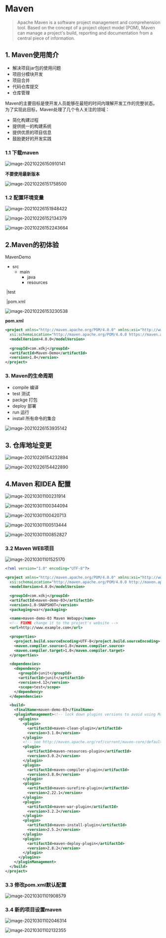 # Maven

> Apache Maven is a software project management and comprehension tool. Based on the concept of a project object model (POM), Maven can manage a project's build, reporting and documentation from a central piece of information.

## 1. Maven使用简介

+ 解决项目jar包的使用问题
+ 项目分模块开发
+ 项目合并
+ 代码仓库提交
+ 仓库管理

Maven的主要目标是使开发人员能够在最短的时间内理解开发工作的完整状态。为了实现此目标，Maven处理了几个令人关注的领域：

- 简化构建过程
- 提供统一的构建系统
- 提供优质的项目信息
- 鼓励更好的开发实践

### 1.1 下载maven

![image-20210226150910141](_media/image-20210226150910141.png)

**不要使用最新版本**

![image-20210226151758500](_media/image-20210226151758500.png)

### 1.2 配置环境变量

![image-20210226151948422](_media/image-20210226151948422.png)

![image-20210226152134379](_media/image-20210226152134379.png)

![image-20210226152243664](_media/image-20210226152243664.png)

## 2.Maven的初体验

MavenDemo

+ src
  + main
    + java
    + resources

​	|test

​	|pom.xml



![image-20210226153230538](_media/image-20210226153230538.png)

**pom.xml**

```xml
<project xmlns="http://maven.apache.org/POM/4.0.0" xmlns:xsi="http://www.w3.org/2001/XMLSchema-instance"
  xsi:schemaLocation="http://maven.apache.org/POM/4.0.0 https://maven.apache.org/xsd/maven-4.0.0.xsd">
  <modelVersion>4.0.0</modelVersion>
	
  <groupId>com.xdkj</groupId>
  <artifactId>Maven-Demo</artifactId>
  <version>1.0</version>
</project>
```

### 3. Maven的生命周期

+ compile 编译
+ test  测试
+ packge  打包
+ deploy 部署
+ run 运行
+ install 所有命令的集合

![image-20210226153935142](_media/image-20210226153935142.png)

## 3. 仓库地址变更

![image-20210226154232894](_media/image-20210226154232894.png)

![image-20210226154422890](_media/image-20210226154422890.png)

## 4.Maven 和IDEA 配置

![image-20210301100231914](_media/image-20210301100231914.png)

![image-20210301100344094](_media/image-20210301100344094.png)

![image-20210301100420713](_media/image-20210301100420713.png)

![image-20210301100513444](_media/image-20210301100513444.png)

![image-20210301100852827](_media/image-20210301100852827.png)

### 3.2 Maven WEB项目

![image-20210301101525170](_media/image-20210301101525170.png)

```xml
<?xml version="1.0" encoding="UTF-8"?>

<project xmlns="http://maven.apache.org/POM/4.0.0" xmlns:xsi="http://www.w3.org/2001/XMLSchema-instance"
  xsi:schemaLocation="http://maven.apache.org/POM/4.0.0 http://maven.apache.org/xsd/maven-4.0.0.xsd">
  <modelVersion>4.0.0</modelVersion>

  <groupId>com.xdkj</groupId>
  <artifactId>maven-demo-03</artifactId>
  <version>1.0-SNAPSHOT</version>
  <packaging>war</packaging>

  <name>maven-demo-03 Maven Webapp</name>
  <!-- FIXME change it to the project's website -->
  <url>http://www.example.com</url>

  <properties>
    <project.build.sourceEncoding>UTF-8</project.build.sourceEncoding>
    <maven.compiler.source>1.8</maven.compiler.source>
    <maven.compiler.target>1.8</maven.compiler.target>
  </properties>

  <dependencies>
    <dependency>
      <groupId>junit</groupId>
      <artifactId>junit</artifactId>
      <version>4.12</version>
      <scope>test</scope>
    </dependency>
  </dependencies>

  <build>
    <finalName>maven-demo-03</finalName>
    <pluginManagement><!-- lock down plugins versions to avoid using Maven defaults (may be moved to parent pom) -->
      <plugins>
        <plugin>
          <artifactId>maven-clean-plugin</artifactId>
          <version>3.1.0</version>
        </plugin>
        <!-- see http://maven.apache.org/ref/current/maven-core/default-bindings.html#Plugin_bindings_for_war_packaging -->
        <plugin>
          <artifactId>maven-resources-plugin</artifactId>
          <version>3.0.2</version>
        </plugin>
        <plugin>
          <artifactId>maven-compiler-plugin</artifactId>
          <version>3.8.0</version>
        </plugin>
        <plugin>
          <artifactId>maven-surefire-plugin</artifactId>
          <version>2.22.1</version>
        </plugin>
        <plugin>
          <artifactId>maven-war-plugin</artifactId>
          <version>3.2.2</version>
        </plugin>
        <plugin>
          <artifactId>maven-install-plugin</artifactId>
          <version>2.5.2</version>
        </plugin>
        <plugin>
          <artifactId>maven-deploy-plugin</artifactId>
          <version>2.8.2</version>
        </plugin>
      </plugins>
    </pluginManagement>
  </build>
</project>

```

### 3.3 修改pom.xml默认配置

![image-20210301101908579](_media/image-20210301101908579.png)

### 3.4 新的项目设置maven 

![image-20210301102046314](_media/image-20210301102046314.png)

![image-20210301102132355](_media/image-20210301102132355.png)